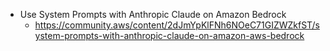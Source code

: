 - Use System Prompts with Anthropic Claude on Amazon Bedrock
  - https://community.aws/content/2dJmYpKlFNh6NOeC71GIZWZkfST/system-prompts-with-anthropic-claude-on-amazon-aws-bedrock
